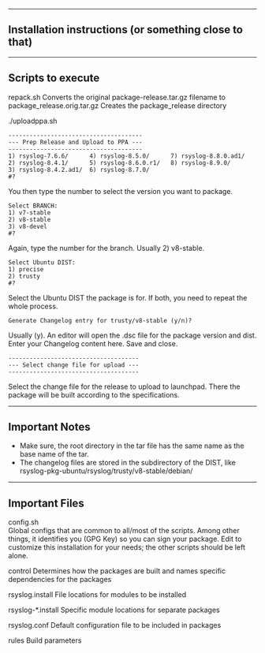 --------
Installation instructions (or something close to that)
--------

--------
Scripts to execute
--------

repack.sh 
   Converts the original package-release.tar.gz filename to package_release.orig.tar.gz
   Creates the package_release directory


./uploadppa.sh 
```
--------------------------------------
--- Prep Release and Upload to PPA ---
--------------------------------------
1) rsyslog-7.6.6/      4) rsyslog-8.5.0/      7) rsyslog-8.8.0.ad1/
2) rsyslog-8.4.1/      5) rsyslog-8.6.0.r1/   8) rsyslog-8.9.0/
3) rsyslog-8.4.2.ad1/  6) rsyslog-8.7.0/
#? 
```
   You then type the number to select the version you want to package.

```
Select BRANCH:
1) v7-stable
2) v8-stable
3) v8-devel
#? 
```
   Again, type the number for the branch. Usually 2) v8-stable.

```
Select Ubuntu DIST:
1) precise
2) trusty
#? 
```
   Select the Ubuntu DIST the package is for. If both, you need to repeat the whole process.

```
Generate Changelog entry for trusty/v8-stable (y/n)? 
```

   Usually (y). An editor will open the .dsc file for the package version and dist. Enter your Changelog content here. Save and close.

```
-------------------------------------
--- Select change file for upload ---
-------------------------------------
```

   Select the change file for the release to upload to launchpad. There the package will be built according to the specifications.



---------
Important Notes
---------

- Make sure, the root directory in the tar file has the same name as the base name of the tar.
- The changelog files are stored in the subdirectory of the DIST, like rsyslog-pkg-ubuntu/rsyslog/trusty/v8-stable/debian/


---------
Important Files
---------
config.sh  
   Global configs that are common to all/most of the scripts. Among other things, it identifies you (GPG Key) so you can sign your package. Edit to customize this installation for your needs; the other scripts should be left alone.

control
   Determines how the packages are built and names specific dependencies for the packages

rsyslog.install
   File locations for modules to be installed

rsyslog-*.install
   Specific module locations for separate packages

rsyslog.conf
   Default configuration file to be included in packages

rules
   Build parameters
